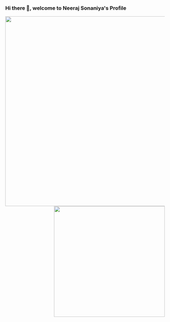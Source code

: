 ### Hi there 👋, welcome to Neeraj Sonaniya's Profile
<img align='left' src="https://github-readme-stats.vercel.app/api?username=nsonaniya2010&show_icons=true&theme=tokyonight" width="600">
<img align='right' src="https://github-readme-stats.vercel.app/api/top-langs/?username=nsonaniya2010" width="350">
<!--
**nsonaniya2010/nsonaniya2010** is a ✨ _special_ ✨ repository because its `README.md` (this file) appears on your GitHub profile.

Here are some ideas to get you started:

- 🔭 I’m currently working on ...
- 🌱 I’m currently learning ...
- 👯 I’m looking to collaborate on ...
- 🤔 I’m looking for help with ...
- 💬 Ask me about ...
- 📫 How to reach me: ...
- 😄 Pronouns: ...
- ⚡ Fun fact: ...
-->
